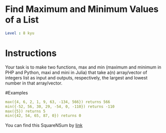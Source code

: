 # Find Maximum and Minimum Values of a List

```yaml
Level : 8 kyu
```



# Instructions
Your task is to make two functions, max and min (maximum and minimum in PHP and Python, maxi and mini in Julia) that take a(n) array/vector of integers list as input and outputs, respectively, the largest and lowest number in that array/vector.

#Examples
```yaml
max({4, 6, 2, 1, 9, 63, -134, 566}) returns 566
min({-52, 56, 30, 29, -54, 0, -110}) returns -110
max({5}) returns 5
min({42, 54, 65, 87, 0}) returns 0
```

You can find this SquareNSum by [link](https://www.codewars.com/kata/577a98a6ae28071780000989/train/java)